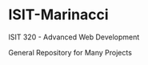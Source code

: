 ISIT-Marinacci
==============

ISIT 320 - Advanced Web Development

General Repository for Many Projects

